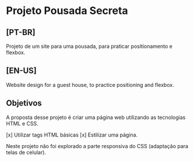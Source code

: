 # Projeto Pousada Secreta

## [PT-BR]
Projeto de um site para uma pousada, para praticar positionamento e flexbox.

## [EN-US]
Website design for a guest house, to practice positioning and flexbox.

## Objetivos
A proposta desse projeto é criar uma página web utilizando as tecnologias HTML e CSS.

[x] Utilizar tags HTML básicas
[x] Estilizar uma página.

Neste projeto não foi explorado a parte responsiva do CSS (adaptação para telas de celular).


